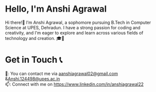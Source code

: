 # Hello, I'm Anshi Agrawal
Hi there!👋 I’m Anshi Agrawal, a sophomore pursuing B.Tech in Computer Science at UPES, Dehradun. I have a strong passion for coding and creativity, and I'm eager to explore and learn across various fields of technology and creation. 🎓🌱

# Get in Touch 📞
📩: You can contact me via aanshiagrawal02@gmail.com &Anshi.124498@upes.ac.in <br>
📫: Connect with me on https://www.linkedin.com/in/anshiagrawal22 <br>





<!---
anshiagrawal22/anshiagrawal22 is a ✨ special ✨ repository because its `README.md` (this file) appears on your GitHub profile.
You can click the Preview link to take a look at your changes.
--->
